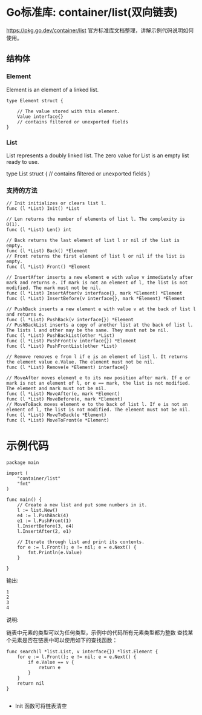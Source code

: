 
# Go标准库: container/list(双向链表)
https://pkg.go.dev/container/list 官方标准库文档整理，讲解示例代码说明如何使用。

## 结构体
### Element

Element is an element of a linked list.
```golang
type Element struct {

	// The value stored with this element.
	Value interface{}
	// contains filtered or unexported fields
}
```

### List
List represents a doubly linked list. The zero value for List is an empty list ready to use.

type List struct {
// contains filtered or unexported fields
}

### 支持的方法

```golang
// Init initializes or clears list l.
func (l *List) Init() *List

// Len returns the number of elements of list l. The complexity is O(1).
func (l *List) Len() int

// Back returns the last element of list l or nil if the list is empty.
func (l *List) Back() *Element
// Front returns the first element of list l or nil if the list is empty.
func (l *List) Front() *Element

// InsertAfter inserts a new element e with value v immediately after mark and returns e. If mark is not an element of l, the list is not modified. The mark must not be nil.
func (l *List) InsertAfter(v interface{}, mark *Element) *Element
func (l *List) InsertBefore(v interface{}, mark *Element) *Element

// PushBack inserts a new element e with value v at the back of list l and returns e.
func (l *List) PushBack(v interface{}) *Element
// PushBackList inserts a copy of another list at the back of list l. The lists l and other may be the same. They must not be nil.
func (l *List) PushBackList(other *List)
func (l *List) PushFront(v interface{}) *Element
func (l *List) PushFrontList(other *List)

// Remove removes e from l if e is an element of list l. It returns the element value e.Value. The element must not be nil.
func (l *List) Remove(e *Element) interface{}

// MoveAfter moves element e to its new position after mark. If e or mark is not an element of l, or e == mark, the list is not modified. The element and mark must not be nil.
func (l *List) MoveAfter(e, mark *Element)
func (l *List) MoveBefore(e, mark *Element)
// MoveToBack moves element e to the back of list l. If e is not an element of l, the list is not modified. The element must not be nil.
func (l *List) MoveToBack(e *Element)
func (l *List) MoveToFront(e *Element)

```


# 示例代码

```golang
package main

import (
	"container/list"
	"fmt"
)

func main() {
	// Create a new list and put some numbers in it.
	l := list.New()
	e4 := l.PushBack(4)
	e1 := l.PushFront(1)
	l.InsertBefore(3, e4)
	l.InsertAfter(2, e1)

	// Iterate through list and print its contents.
	for e := l.Front(); e != nil; e = e.Next() {
		fmt.Println(e.Value)
	}

}

```

输出:

```golang
1
2
3
4

```
说明:

链表中元素的类型可以为任何类型，示例中的代码所有元素类型都为整数
查找某个元素是否在链表中可以使用如下的查找函数：

```golang
func search(l *list.List, v interface{}) *list.Element {
	for e := l.Front(); e != nil; e = e.Next() {
		if e.Value == v {
			return e
		}
	}
	return nil
}


```
- Init 函数可将链表清空







